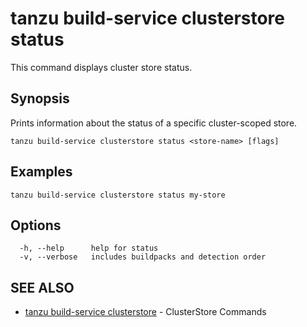 # tanzu build-service clusterstore status

This command displays cluster store status.

## Synopsis

Prints information about the status of a specific cluster-scoped store.

```console
tanzu build-service clusterstore status <store-name> [flags]
```

## Examples

```console
tanzu build-service clusterstore status my-store
```

## Options

```console
  -h, --help      help for status
  -v, --verbose   includes buildpacks and detection order
```

## SEE ALSO

* [tanzu build-service clusterstore](tanzu_build-service_clusterstore.md)	 - ClusterStore Commands
